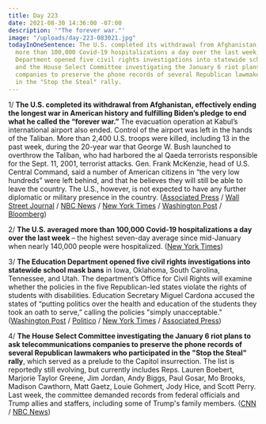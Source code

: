 ```yaml
---
title: Day 223
date: 2021-08-30 14:36:00 -07:00
description: '"The forever war."'
image: "/uploads/day-223-083021.jpg"
todayInOneSentence: The U.S. completed its withdrawal from Afghanistan; The U.S. averaged
  more than 100,000 Covid-19 hospitalizations a day over the last week; the Education
  Department opened five civil rights investigations into statewide school mask bans;
  and the House Select Committee investigating the January 6 riot plans to ask telecommunications
  companies to preserve the phone records of several Republican lawmakers who participated
  in the "Stop the Steal" rally.
---
```


1/ **The U.S. completed its withdrawal from Afghanistan, effectively ending the longest war in American history and fulfilling Biden’s pledge to end what he called the “forever war.”** The evacuation operation at Kabul’s international airport also ended. Control of the airport was left in the hands of the Taliban. More than 2,400 U.S. troops were killed, including 13 in the past week, during the 20-year war that George W. Bush launched to overthrow the Taliban, who had harbored the al Qaeda terrorists responsible for the Sept. 11, 2001, terrorist attacks. Gen. Frank McKenzie, head of U.S. Central Command, said a number of American citizens in “the very low hundreds” were left behind, and that he believes they will still be able to leave the country. The U.S., however, is not expected to have any further diplomatic or military presence in the country. ([Associated Press](https://apnews.com/article/afghanistan-islamic-state-group-e10e038baea732dae879c11234507f81) / [Wall Street Journal](https://www.wsj.com/articles/last-u-s-troops-leave-afghanistan-after-nearly-20-years-11630355853) / [NBC News](https://www.nbcnews.com/politics/national-security/last-plane-carrying-americans-afghanistan-departs-nation-s-longest-war-n1278012) / [New York Times](https://www.nytimes.com/live/2021/08/30/world/afghanistan-news#us-military-evacuation-kabul-afghanistan) / [Washington Post](https://www.washingtonpost.com/world/2021/08/30/afghanistan-kabul-taliban-live-updates/) / [Bloomberg](https://www.bloomberg.com/news/articles/2021-08-30/u-s-forces-leave-afghanistan-ending-20-year-military-presence?sref=MIBMEEoj))

2/ **The U.S. averaged more than 100,000 Covid-19 hospitalizations a day over the last week** – the highest seven-day average since mid-January when nearly 140,000 people were hospitalized. ([New York Times](https://www.nytimes.com/2021/08/30/us/delta-100000-covid-patients.html))

3/ **The Education Department opened five civil rights investigations into statewide school mask bans** in Iowa, Oklahoma, South Carolina, Tennessee, and Utah. The department’s Office for Civil Rights will examine whether the policies in the five Republican-led states violate the rights of students with disabilities. Education Secretary Miguel Cardona accused the states of “putting politics over the health and education of the students they took an oath to serve,” calling the policies "simply unacceptable." ([Washington Post](https://www.washingtonpost.com/education/2021/08/30/biden-school-masks-investigation-state/) / [Politico](https://www.politico.com/news/2021/08/30/education-department-probe-unacceptable-school-mask-bans-507589) / [New York Times](https://www.nytimes.com/2021/08/30/us/politics/biden-masks-investigations-special-education.html) / [Associated Press](https://apnews.com/article/health-education-coronavirus-pandemic-75626804dd993775d292a6b450e13d01))

4/ **The House Select Committee investigating the January 6 riot plans to ask telecommunications companies to preserve the phone records of several Republican lawmakers who participated in the "Stop the Steal" rally**, which served as a prelude to the Capitol insurrection. The list is reportedly still evolving, but currently includes Reps. Lauren Boebert, Marjorie Taylor Greene, Jim Jordan, Andy Biggs,  Paul Gosar, Mo Brooks, Madison Cawthorn, Matt Gaetz, Louie Gohmert, Jody Hice, and Scott Perry. Last week, the committee demanded records from federal officials and Trump allies and staffers, including some of Trump's family members. ([CNN](https://www.cnn.com/2021/08/30/politics/january-6-phone-records-members-of-congress/index.html) / [NBC News](https://www.nbcnews.com/politics/congress/jan-6-committee-ask-phone-companies-republican-lawmakers-records-n1278044))
